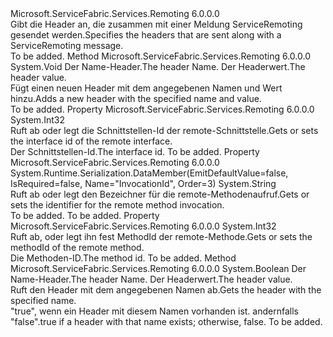 <Type Name="IServiceRemotingRequestMessageHeader" FullName="Microsoft.ServiceFabric.Services.Remoting.V2.IServiceRemotingRequestMessageHeader">
  <TypeSignature Language="C#" Value="public interface IServiceRemotingRequestMessageHeader" />
  <TypeSignature Language="ILAsm" Value=".class public interface auto ansi abstract IServiceRemotingRequestMessageHeader" />
  <TypeSignature Language="DocId" Value="T:Microsoft.ServiceFabric.Services.Remoting.V2.IServiceRemotingRequestMessageHeader" />
  <TypeSignature Language="VB.NET" Value="Public Interface IServiceRemotingRequestMessageHeader" />
  <TypeSignature Language="F#" Value="type IServiceRemotingRequestMessageHeader = interface" />
  <AssemblyInfo>
    <AssemblyName>Microsoft.ServiceFabric.Services.Remoting</AssemblyName>
    <AssemblyVersion>6.0.0.0</AssemblyVersion>
  </AssemblyInfo>
  <Interfaces />
  <Docs>
    <summary>
            <span data-ttu-id="c31e0-101">Gibt die Header an, die zusammen mit einer Meldung ServiceRemoting gesendet werden.</span><span class="sxs-lookup"><span data-stu-id="c31e0-101">Specifies the headers that are sent along with a ServiceRemoting message.</span></span>
            </summary>
    <remarks>To be added.</remarks>
  </Docs>
  <Members>
    <Member MemberName="AddHeader">
      <MemberSignature Language="C#" Value="public void AddHeader (string headerName, byte[] headerValue);" />
      <MemberSignature Language="ILAsm" Value=".method public hidebysig newslot virtual instance void AddHeader(string headerName, unsigned int8[] headerValue) cil managed" />
      <MemberSignature Language="DocId" Value="M:Microsoft.ServiceFabric.Services.Remoting.V2.IServiceRemotingRequestMessageHeader.AddHeader(System.String,System.Byte[])" />
      <MemberSignature Language="VB.NET" Value="Public Sub AddHeader (headerName As String, headerValue As Byte())" />
      <MemberSignature Language="F#" Value="abstract member AddHeader : string * byte[] -&gt; unit" Usage="iServiceRemotingRequestMessageHeader.AddHeader (headerName, headerValue)" />
      <MemberType>Method</MemberType>
      <AssemblyInfo>
        <AssemblyName>Microsoft.ServiceFabric.Services.Remoting</AssemblyName>
        <AssemblyVersion>6.0.0.0</AssemblyVersion>
      </AssemblyInfo>
      <ReturnValue>
        <ReturnType>System.Void</ReturnType>
      </ReturnValue>
      <Parameters>
        <Parameter Name="headerName" Type="System.String" />
        <Parameter Name="headerValue" Type="System.Byte[]" />
      </Parameters>
      <Docs>
        <param name="headerName"><span data-ttu-id="c31e0-102">Der Name-Header.</span><span class="sxs-lookup"><span data-stu-id="c31e0-102">The header Name.</span></span></param>
        <param name="headerValue"><span data-ttu-id="c31e0-103">Der Headerwert.</span><span class="sxs-lookup"><span data-stu-id="c31e0-103">The header value.</span></span></param>
        <summary>
            <span data-ttu-id="c31e0-104">Fügt einen neuen Header mit dem angegebenen Namen und Wert hinzu.</span><span class="sxs-lookup"><span data-stu-id="c31e0-104">Adds a new header with the specified name and value.</span></span>
            </summary>
        <remarks>To be added.</remarks>
      </Docs>
    </Member>
    <Member MemberName="InterfaceId">
      <MemberSignature Language="C#" Value="public int InterfaceId { get; set; }" />
      <MemberSignature Language="ILAsm" Value=".property instance int32 InterfaceId" />
      <MemberSignature Language="DocId" Value="P:Microsoft.ServiceFabric.Services.Remoting.V2.IServiceRemotingRequestMessageHeader.InterfaceId" />
      <MemberSignature Language="VB.NET" Value="Public Property InterfaceId As Integer" />
      <MemberSignature Language="F#" Value="member this.InterfaceId : int with get, set" Usage="Microsoft.ServiceFabric.Services.Remoting.V2.IServiceRemotingRequestMessageHeader.InterfaceId" />
      <MemberType>Property</MemberType>
      <AssemblyInfo>
        <AssemblyName>Microsoft.ServiceFabric.Services.Remoting</AssemblyName>
        <AssemblyVersion>6.0.0.0</AssemblyVersion>
      </AssemblyInfo>
      <ReturnValue>
        <ReturnType>System.Int32</ReturnType>
      </ReturnValue>
      <Docs>
        <summary>
            <span data-ttu-id="c31e0-105">Ruft ab oder legt die Schnittstellen-Id der remote-Schnittstelle.</span><span class="sxs-lookup"><span data-stu-id="c31e0-105">Gets or sets the interface id of the remote interface.</span></span>
            </summary>
        <value><span data-ttu-id="c31e0-106">Der Schnittstellen-Id.</span><span class="sxs-lookup"><span data-stu-id="c31e0-106">The interface id.</span></span></value>
        <remarks>To be added.</remarks>
      </Docs>
    </Member>
    <Member MemberName="InvocationId">
      <MemberSignature Language="C#" Value="public string InvocationId { get; set; }" />
      <MemberSignature Language="ILAsm" Value=".property instance string InvocationId" />
      <MemberSignature Language="DocId" Value="P:Microsoft.ServiceFabric.Services.Remoting.V2.IServiceRemotingRequestMessageHeader.InvocationId" />
      <MemberSignature Language="VB.NET" Value="Public Property InvocationId As String" />
      <MemberSignature Language="F#" Value="member this.InvocationId : string with get, set" Usage="Microsoft.ServiceFabric.Services.Remoting.V2.IServiceRemotingRequestMessageHeader.InvocationId" />
      <MemberType>Property</MemberType>
      <AssemblyInfo>
        <AssemblyName>Microsoft.ServiceFabric.Services.Remoting</AssemblyName>
        <AssemblyVersion>6.0.0.0</AssemblyVersion>
      </AssemblyInfo>
      <Attributes>
        <Attribute>
          <AttributeName>System.Runtime.Serialization.DataMember(EmitDefaultValue=false, IsRequired=false, Name="InvocationId", Order=3)</AttributeName>
        </Attribute>
      </Attributes>
      <ReturnValue>
        <ReturnType>System.String</ReturnType>
      </ReturnValue>
      <Docs>
        <summary>
            <span data-ttu-id="c31e0-107">Ruft ab oder legt den Bezeichner für die remote-Methodenaufruf.</span><span class="sxs-lookup"><span data-stu-id="c31e0-107">Gets or sets the identifier for the remote method invocation.</span></span>
            </summary>
        <value>To be added.</value>
        <remarks>To be added.</remarks>
      </Docs>
    </Member>
    <Member MemberName="MethodId">
      <MemberSignature Language="C#" Value="public int MethodId { get; set; }" />
      <MemberSignature Language="ILAsm" Value=".property instance int32 MethodId" />
      <MemberSignature Language="DocId" Value="P:Microsoft.ServiceFabric.Services.Remoting.V2.IServiceRemotingRequestMessageHeader.MethodId" />
      <MemberSignature Language="VB.NET" Value="Public Property MethodId As Integer" />
      <MemberSignature Language="F#" Value="member this.MethodId : int with get, set" Usage="Microsoft.ServiceFabric.Services.Remoting.V2.IServiceRemotingRequestMessageHeader.MethodId" />
      <MemberType>Property</MemberType>
      <AssemblyInfo>
        <AssemblyName>Microsoft.ServiceFabric.Services.Remoting</AssemblyName>
        <AssemblyVersion>6.0.0.0</AssemblyVersion>
      </AssemblyInfo>
      <ReturnValue>
        <ReturnType>System.Int32</ReturnType>
      </ReturnValue>
      <Docs>
        <summary>
            <span data-ttu-id="c31e0-108">Ruft ab, oder legt ihn fest MethodId der remote-Methode.</span><span class="sxs-lookup"><span data-stu-id="c31e0-108">Gets or sets the methodId of the remote method.</span></span>
            </summary>
        <value><span data-ttu-id="c31e0-109">Die Methoden-ID.</span><span class="sxs-lookup"><span data-stu-id="c31e0-109">The method id.</span></span></value>
        <remarks>To be added.</remarks>
      </Docs>
    </Member>
    <Member MemberName="TryGetHeaderValue">
      <MemberSignature Language="C#" Value="public bool TryGetHeaderValue (string headerName, out byte[] headerValue);" />
      <MemberSignature Language="ILAsm" Value=".method public hidebysig newslot virtual instance bool TryGetHeaderValue(string headerName, [out] unsigned int8[]&amp; headerValue) cil managed" />
      <MemberSignature Language="DocId" Value="M:Microsoft.ServiceFabric.Services.Remoting.V2.IServiceRemotingRequestMessageHeader.TryGetHeaderValue(System.String,System.Byte[]@)" />
      <MemberSignature Language="VB.NET" Value="Public Function TryGetHeaderValue (headerName As String, ByRef headerValue As Byte()) As Boolean" />
      <MemberSignature Language="F#" Value="abstract member TryGetHeaderValue : string *  -&gt; bool" Usage="iServiceRemotingRequestMessageHeader.TryGetHeaderValue (headerName, headerValue)" />
      <MemberType>Method</MemberType>
      <AssemblyInfo>
        <AssemblyName>Microsoft.ServiceFabric.Services.Remoting</AssemblyName>
        <AssemblyVersion>6.0.0.0</AssemblyVersion>
      </AssemblyInfo>
      <ReturnValue>
        <ReturnType>System.Boolean</ReturnType>
      </ReturnValue>
      <Parameters>
        <Parameter Name="headerName" Type="System.String" />
        <Parameter Name="headerValue" Type="System.Byte[]&amp;" RefType="out" />
      </Parameters>
      <Docs>
        <param name="headerName"><span data-ttu-id="c31e0-110">Der Name-Header.</span><span class="sxs-lookup"><span data-stu-id="c31e0-110">The header Name.</span></span></param>
        <param name="headerValue"><span data-ttu-id="c31e0-111">Der Headerwert.</span><span class="sxs-lookup"><span data-stu-id="c31e0-111">The header value.</span></span></param>
        <summary>
            <span data-ttu-id="c31e0-112">Ruft den Header mit dem angegebenen Namen ab.</span><span class="sxs-lookup"><span data-stu-id="c31e0-112">Gets the header with the specified name.</span></span>
            </summary>
        <returns><span data-ttu-id="c31e0-113">"true", wenn ein Header mit diesem Namen vorhanden ist. andernfalls "false".</span><span class="sxs-lookup"><span data-stu-id="c31e0-113">true if a header with that name exists; otherwise, false.</span></span></returns>
        <remarks>To be added.</remarks>
      </Docs>
    </Member>
  </Members>
</Type>